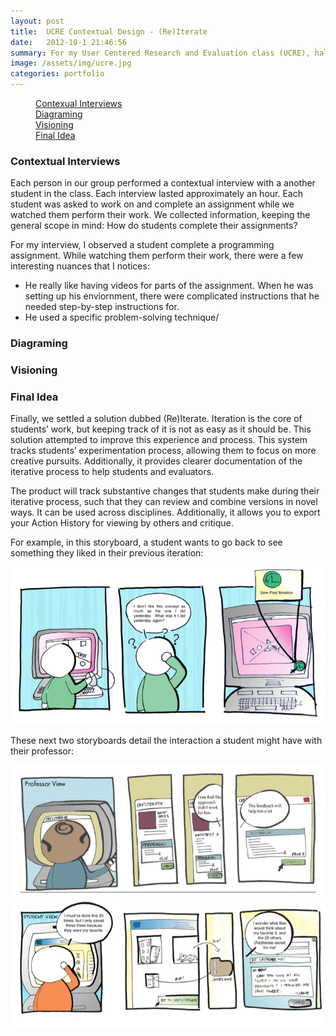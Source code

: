 ```yaml
---
layout: post
title:  UCRE Contextual Design - (Re)Iterate
date:   2012-10-1 21:46:56
summary: For my User Centered Research and Evaluation class (UCRE), half of the semester was focused on a contextual design project. For this project, my team and I explored the idea of how we could improve the way students complete assignments. We developed the (Re)Iterate solution, an assignment portal that would allow for students to perform iterations on assignment and receive feedback from instructors and other students, all while tracking their various iterations. 
image: /assets/img/ucre.jpg
categories: portfolio
---
```



<div data-magellan-expedition="fixed">
    <dl class="sub-nav">
        <dd data-magellan-arrival="ci"><a href="#ci">Contexual Interviews</a></dd>
        <dd data-magellan-arrival="diagram"><a href="#diagram">Diagraming</a></dd>
        <dd data-magellan-arrival="visioning"><a href="#visioning">Visioning</a></dd>
        <dd data-magellan-arrival="idea"><a href="#idea">Final Idea</a></dd>
    </dl>
</div>

<a name="ci"></a>
<h3 data-magellan-destination="ci">Contextual Interviews</h3>

Each person in our group performed a contextual interview with a another student in the class. Each interview lasted approximately an hour. Each student was asked to work on and complete an assignment while we watched them perform their work. We collected information, keeping the general scope in mind: How do students complete their assignments? 

For my interview, I observed a student complete a programming assignment. While watching them perform their work, there were a few interesting nuances that I notices:

- He really like having videos for parts of the assignment. When he was setting up his enviornment, there were complicated instructions that he needed step-by-step instructions for.
- He used a specific problem-solving technique/

<a name="diagram"></a>
<h3 data-magellan-destination="diagram">Diagraming</h3>

<a name="visioning"></a>
<h3 data-magellan-destination="visioning">Visioning</h3>

<a name="idea"></a>
<h3 data-magellan-destination="idea">Final Idea</h3>

Finally, we settled a solution dubbed (Re)Iterate. Iteration is the core of students’ work, but keeping track of it is not as easy as it should be. This solution attempted to improve this experience and process. This system tracks students’ experimentation process, allowing them to focus on more creative pursuits. Additionally, it provides clearer documentation of the iterative process to help students and evaluators.

The product will track substantive changes that students make during their iterative process, such that they can review and combine versions in novel ways. It can be used across disciplines. Additionally, it allows you to export your Action History for viewing by others and critique. 

For example, in this storyboard, a student wants to go back to see something they liked in their previous iteration:
<div class="row">
    <img class="th" src="/assets/img/ucre/storyboard_1.png">
</div>

These next two storyboards detail the interaction a student might have with their professor:

<div class="row">
    <img class="th" src="/assets/img/ucre/storyboard_2.png">
</div>
<div class="row">
    <img class="th" src="/assets/img/ucre/storyboard_3.png">
</div>
